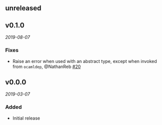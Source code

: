 ## unreleased

## v0.1.0

*2019-08-07*

### Fixes

- Raise an error when used with an abstract type, except when invoked from `ocamldep`, @NathanReb
  [#20](https://github.com/cryptosense/ppx_factory/pull/20)

## v0.0.0

*2019-03-07*

### Added

- Initial release
